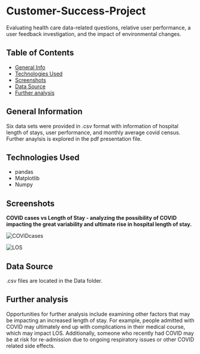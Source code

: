 # Customer-Success-Project
Evaluating health care data-related questions, relative user performance, a user feedback investigation, and the impact of environmental changes.

## Table of Contents
* [General Info](#general-information)
* [Technologies Used](#technologies-used)
* [Screenshots](#screenshots)
* [Data Source](#data-source)
* [Further analysis](#further-analysis)


## General Information
Six data sets were provided in .csv format with information of hospital length of stays, user performance, and monthly average covid census. 
Further anaylsis is explored in the pdf presentation file. 

## Technologies Used
- pandas
- Matplotlib
- Numpy
 
## Screenshots

**COVID cases vs Length of Stay - analyzing the possibility of COVID impacting the great variability and ultimate rise in hospital length of stay.**

![COVIDcases](https://user-images.githubusercontent.com/93561950/173265444-e24048d5-7419-4493-81d8-7bdf826ed940.png)

![LOS](https://user-images.githubusercontent.com/93561950/173265467-e72eccc6-82ca-4a7e-928f-3c1f6706216e.png)


## Data Source
.csv files are located in the Data folder. 

## Further analysis
Opportunities for further analysis include examining other factors that may be impacting an increased length of stay. For example, people admitted with COVID may ultimately end up with complications in their medical course, which may impact LOS. Additionally, someone who recently had COVID may be at risk for re-admission due to ongoing respiratory issues or other COVID related side effects. 
